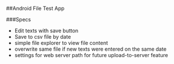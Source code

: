 ##Android File Test App

###Specs
- Edit texts with save button
- Save to csv file by date
- simple file explorer to view file content
- overwrite same file if new texts were entered on the same date
- settings for web server path for future upload-to-server feature
